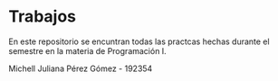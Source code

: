 # Trabajos
En este repositorio se encuntran todas las practcas hechas durante el semestre en la materia de Programación I.

Michell Juliana Pérez Gómez - 192354
